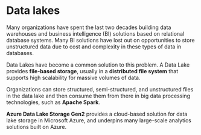 # Data lakes

Many organizations have spent the last two decades building data warehouses and business intelligence (BI) solutions based on relational database systems. Many BI solutions have lost out on opportunities to store unstructured data due to cost and complexity in these types of data in databases.

Data Lakes have become a common solution to this problem. A Data Lake provides **file-based storage**, usually in a **distributed file system** that supports high scalability for massive volumes of data. 

Organizations can store structured, semi-structured, and unstructured files in the data lake and then consume them from there in big data processing technologies, such as **Apache Spark**.

**Azure Data Lake Storage Gen2** provides a cloud-based solution for data lake storage in Microsoft Azure, and underpins many large-scale analytics solutions built on Azure.

